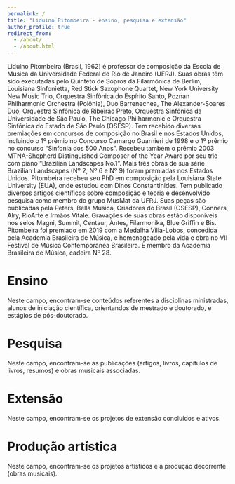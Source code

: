 ```yaml
---
permalink: /
title: "Liduino Pitombeira - ensino, pesquisa e extensão"
author_profile: true
redirect_from: 
  - /about/
  - /about.html
---
```


Liduino Pitombeira (Brasil, 1962) é professor de composição da Escola de Música da Universidade Federal do Rio de Janeiro (UFRJ). Suas obras têm sido executadas pelo Quinteto de Sopros da Filarmônica de Berlim, Louisiana Sinfonietta, Red Stick Saxophone Quartet, New York University New Music Trio, Orquestra Sinfônica do Espírito Santo, Poznan Philharmonic Orchestra (Polônia), Duo Barrenechea, The Alexander-Soares Duo, Orquestra Sinfônica de Ribeirão Preto, Orquestra Sinfônica da Universidade de São Paulo, The Chicago Philharmonic e Orquestra Sinfônica do Estado de São Paulo (OSESP). Tem recebido diversas premiações em concursos de composição no Brasil e nos Estados Unidos, incluindo o 1º prêmio no Concurso Camargo Guarnieri de 1998 e o 1º prêmio no concurso “Sinfonia dos 500 Anos”. Recebeu também o prêmio 2003 MTNA-Shepherd Distinguished Composer of the Year Award por seu trio com piano “Brazilian Landscapes No.1”. Mais três obras de sua série Brazilian Landscapes (Nº 2, Nº 6 e Nº 9) foram premiadas nos Estados Unidos. Pitombeira recebeu seu PhD em composição pela Louisiana State University (EUA), onde estudou com Dinos Constantinides. Tem publicado diversos artigos científicos sobre composição e teoria e desenvolvido pesquisa como membro do grupo MusMat da UFRJ. Suas peças são publicadas pela Peters, Bella Musica, Criadores do Brasil (OSESP), Conners, Alry, RioArte e Irmãos Vitale. Gravações de suas obras estão disponíveis nos selos Magni, Summit, Centaur, Antes, Filarmonika, Blue Griffin e Bis. Pitombeira foi premiado em 2019 com a Medalha Villa-Lobos, concedida pela Academia Brasileira de Música, e homenageado pela vida e obra no VII Festival de Música Contemporânea Brasileira. É membro da Academia Brasileira de Música, cadeira Nº 28.

Ensino
======
Neste campo, encontram-se conteúdos referentes a disciplinas ministradas, alunos de iniciação científica, orientandos de mestrado e doutorado, e estágios de pós-doutorado.

Pesquisa
======
Neste campo, encontram-se as publicações (artigos, livros, capítulos de livros, resumos) e obras musicais associadas.

Extensão
======
Neste campo, encontram-se os projetos de extensão concluídos e ativos.

Produção artística
======
Neste campo, encontram-se os projetos artísticos e a produção decorrente (obras musicais).

